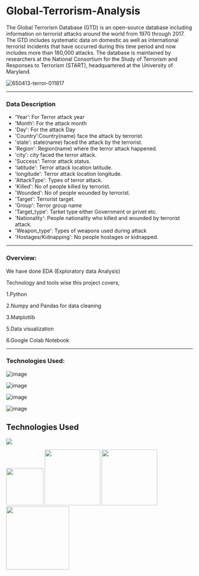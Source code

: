 # Global-Terrorism-Analysis
The Global Terrorism Database (GTD) is an open-source database including information on terrorist attacks around the world from 1970 through 2017. The GTD includes systematic data on domestic as well as international terrorist incidents that have occurred during this time period and now includes more than 180,000 attacks. The database is maintained by researchers at the National Consortium for the Study of Terrorism and Responses to Terrorism (START), headquartered at the University of Maryland.

![650413-terror-011817](https://user-images.githubusercontent.com/32620288/137513463-8ffa196e-d019-4921-a69a-6636d44d2279.jpg)

-----------------------------------------------------------------------------------------------
### Data Description
* ‘Year’: For Terror attack year
* 'Month’: For the attack month
* 'Day': For the attack Day
* 'Country’:Country(name) face the attack by terrorist.
* 'state': state(name) faced the attack by the terrorist.
* 'Region': Region(name) where the terror attack happened.
* 'city': city faced the terror attack.
* 'Success’: Terror attack status.
* 'latitude': Terror attack location latitude.
* 'longitude': Terror attack location longitude.
* 'AttackType': Types of terror attack.
* 'Killed': No of people killed by terrorist.
* 'Wounded': No of people wounded by terrorist.
* 'Target': Terrorist target.
* 'Group': Terror group name
* 'Target_type': Tarket type either Government or privet etc.
* 'Nationality': People nationality who killed and wounded by terrorist attack.
* 'Weapon_type': Types of weapons used during attack 
* 'Hostages/Kidnapping': No people hostages or kidnapped.

--------------------------------------------------------------------------------------------

### Overview:
We have done EDA (Exploratory data Analysis)

Technology and tools wise this project covers,

1.Python

2.Numpy and Pandas for data cleaning

3.Matplotlib

5.Data visualization

6.Google Colab Notebook

---------------------------------------------------------------------------------------

### Technologies Used:
![image](https://user-images.githubusercontent.com/32620288/137515386-d8d1eaf4-df60-455b-aa6e-b30f5a88b800.png)

![image](https://user-images.githubusercontent.com/32620288/137515307-0435c4e3-4131-4793-af34-1dc9b9e33b31.png)

![image](https://user-images.githubusercontent.com/32620288/137515582-f4499379-f22d-4a5d-a0d8-14a3b5916db3.png)

![image](https://user-images.githubusercontent.com/32620288/137518674-f36c5ad3-3d64-4c7a-a07c-53f247750394.png)

## Technologies Used

![](https://forthebadge.com/images/badges/made-with-python.svg)

[<img target="_blank" src="https://numpy.org/images/logos/numpy.svg" width=100>](https://numpy.org)    [<img target="_blank" src="https://upload.wikimedia.org/wikipedia/commons/thumb/e/ed/Pandas_logo.svg/450px-Pandas_logo.svg.png" width=150>](https://pandas.pydata.org)  [<img target="_blank" src="https://seaborn.pydata.org/_static/logo-wide-lightbg.svg" width=150>](https://seaborn.pydata.org) [<img target="_blank" src="https://matplotlib.org/_static/logo2_compressed.svg" width=170>](https://matplotlib.org)
